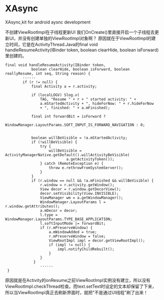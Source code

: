 # XAsync
XAsync,kit for android aysnc development


不创建ViewRootImpl在子线程更新UI
我们OnCreate()里直接开启一个子线程去更新UI，并没有创建单独的ViewRootImpl对象啊？
原因就在于ViewRootImpl的建立时间，它是在ActivityThread.Java的final void handleResumeActivity(IBinder token, boolean clearHide, boolean isForward)里创建的。

~~~
final void handleResumeActivity(IBinder token,
            boolean clearHide, boolean isForward, boolean reallyResume, int seq, String reason) {
        ······
        if (r != null) {
            final Activity a = r.activity;

            if (localLOGV) Slog.v(
                TAG, "Resume " + r + " started activity: " +
                a.mStartedActivity + ", hideForNow: " + r.hideForNow
                + ", finished: " + a.mFinished);

            final int forwardBit = isForward ?
                    WindowManager.LayoutParams.SOFT_INPUT_IS_FORWARD_NAVIGATION : 0;


            boolean willBeVisible = !a.mStartedActivity;
            if (!willBeVisible) {
                try {
                    willBeVisible = ActivityManagerNative.getDefault().willActivityBeVisible(
                            a.getActivityToken());
                } catch (RemoteException e) {
                    throw e.rethrowFromSystemServer();
                }
            }
            if (r.window == null && !a.mFinished && willBeVisible) {
                r.window = r.activity.getWindow();
                View decor = r.window.getDecorView();
                decor.setVisibility(View.INVISIBLE);
                ViewManager wm = a.getWindowManager();
                WindowManager.LayoutParams l = r.window.getAttributes();
                a.mDecor = decor;
                l.type = WindowManager.LayoutParams.TYPE_BASE_APPLICATION;
                l.softInputMode |= forwardBit;
                if (r.mPreserveWindow) {
                    a.mWindowAdded = true;
                    r.mPreserveWindow = false;
                    ViewRootImpl impl = decor.getViewRootImpl();
                    if (impl != null) {
                        impl.notifyChildRebuilt();
                    }
                }
             }
                ······
 }

~~~

原因就是在Activity的onResume之前ViewRootImpl实例没有建立，所以没有ViewRootImpl.checkThread检查。而text.setText时设定的文本却保留了下来，所以当ViewRootImpl真正去刷新界面时，就把"不是通过UI线程"刷了出来！
